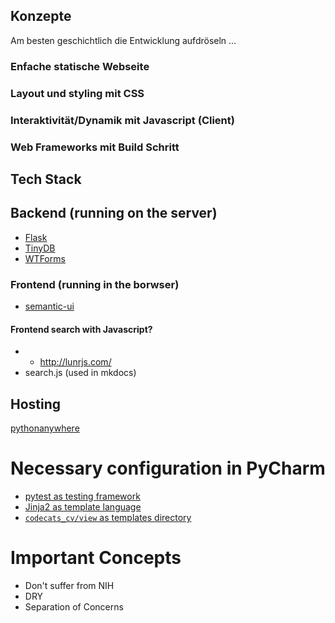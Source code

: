 ## Konzepte

Am besten geschichtlich die Entwicklung aufdröseln ...

### Enfache statische Webseite

### Layout und styling mit CSS

### Interaktivität/Dynamik mit Javascript (Client)

### Web Frameworks mit Build Schritt

## Tech Stack

## Backend (running on the server)

* [Flask](http://flask.pocoo.org/)
* [TinyDB](http://tinydb.readthedocs.io) 
* [WTForms](https://flask-wtf.readthedocs.io)

### Frontend (running in the borwser)

* [semantic-ui](http://semantic-ui.com/)

#### Frontend search with Javascript?

* * http://lunrjs.com/
* search.js (used in mkdocs)

## Hosting

[pythonanywhere](http://pythonanywhere.com)


# Necessary configuration in PyCharm

* [pytest as testing framework](https://www.jetbrains.com/help/pycharm/2016.2/testing-frameworks.html)
* [Jinja2 as template language](https://www.jetbrains.com/help/pycharm/2016.2/python-template-languages.html)
* [``codecats_cv/view`` as templates directory](https://www.jetbrains.com/help/pycharm/2016.1/defining-template-directories.html)

# Important Concepts

* Don't suffer from NIH
* DRY
* Separation of Concerns
